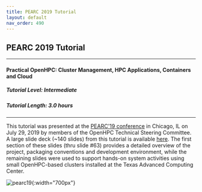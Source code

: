 ```yaml
---
title: PEARC 2019 Tutorial
layout: default
nav_order: 490
---
```


## PEARC 2019 Tutorial

---
#### Practical OpenHPC: Cluster Management, HPC Applications, Containers and Cloud
##### Tutorial Level: Intermediate
##### Tutorial Length: 3.0 hours
---

This tutorial was presented at the [PEARC'19
conference](https://pearc19.conference-program.com/presentation/?id=tut130&sess=sess112)
in Chicago, IL on July 29, 2019 by members of the OpenHPC Technical Steering
Committee. A large slide deck (~140 slides) from this tutorial is available
[here](https://docs.google.com/presentation/d/1u-GRzaeSGTNb4Qnk_rjBLb9go5xmW3mirqmchyH2Wjg/edit).
The first section of these slides (thru slide #63) provides a detailed overview of
the project, packaging conventions and development environment, while the
remaining slides were used to support hands-on system activities using
small OpenHPC-based clusters installed at the Texas Advanced Computing Center.

![pearc19](images/PEARC19.png){:width="700px"}
